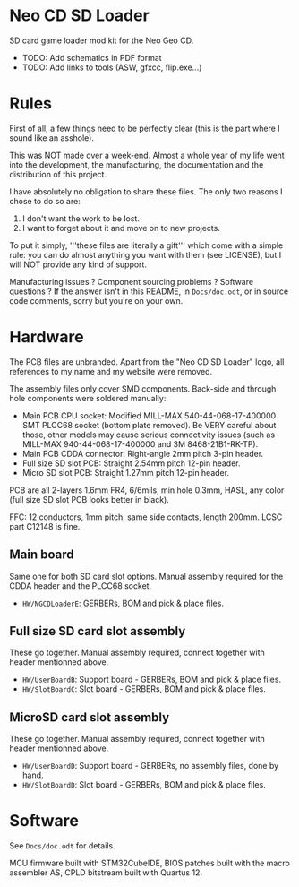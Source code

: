 # Neo CD SD Loader

SD card game loader mod kit for the Neo Geo CD.

* TODO: Add schematics in PDF format
* TODO: Add links to tools (ASW, gfxcc, flip.exe...)

# Rules
First of all, a few things need to be perfectly clear (this is the part where I sound like an asshole).

This was NOT made over a week-end. Almost a whole year of my life went into the development, the manufacturing,
the documentation and the distribution of this project.

I have absolutely no obligation to share these files. The only two reasons I chose to do so are:
1. I don't want the work to be lost.
2. I want to forget about it and move on to new projects.

To put it simply, '''these files are literally a gift''' which come with a simple rule:
you can do almost anything you want with them (see LICENSE), but I will NOT provide any kind of support.

Manufacturing issues ? Component sourcing problems ? Software questions ? If the answer isn't in this README,
in `Docs/doc.odt`, or in source code comments, sorry but you're on your own.

# Hardware

The PCB files are unbranded. Apart from the "Neo CD SD Loader" logo, all references to my name and my
website were removed.

The assembly files only cover SMD components.
Back-side and through hole components were soldered manually:
* Main PCB CPU socket: Modified MILL-MAX 540-44-068-17-400000 SMT PLCC68 socket (bottom plate removed).
Be VERY careful about those, other models may cause serious connectivity issues (such as MILL-MAX 940-44-068-17-400000 and 3M 8468-21B1-RK-TP).
* Main PCB CDDA connector: Right-angle 2mm pitch 3-pin header.
* Full size SD slot PCB: Straight 2.54mm pitch 12-pin header.
* Micro SD slot PCB: Straight 1.27mm pitch 12-pin header.

PCB are all 2-layers 1.6mm FR4, 6/6mils, min hole 0.3mm, HASL, any color (full size SD slot PCB looks better in black).

FFC: 12 conductors, 1mm pitch, same side contacts, length 200mm. LCSC part C12148 is fine.

## Main board
Same one for both SD card slot options. Manual assembly required for the CDDA header and the PLCC68 socket.
* `HW/NGCDLoaderE`: GERBERs, BOM and pick & place files.

## Full size SD card slot assembly
These go together. Manual assembly required, connect together with header mentionned above.
* `HW/UserBoardB`: Support board - GERBERs, BOM and pick & place files.
* `HW/SlotBoardC`: Slot board - GERBERs, BOM and pick & place files.

## MicroSD card slot assembly
These go together. Manual assembly required, connect together with header mentionned above.
* `HW/UserBoardD`: Support board - GERBERs, no assembly files, done by hand.
* `HW/SlotBoardD`: Slot board - GERBERs, BOM and pick & place files.

# Software

See `Docs/doc.odt` for details.

MCU firmware built with STM32CubeIDE, BIOS patches built with the macro assembler AS, CPLD bitstream built with Quartus 12.
